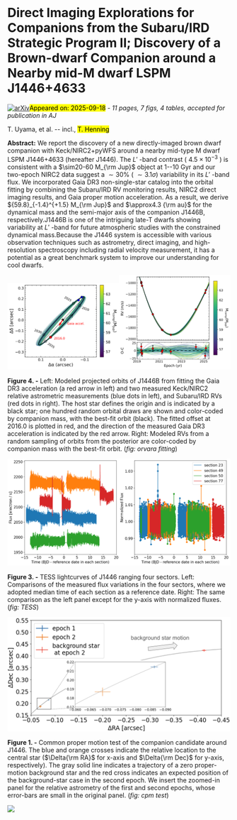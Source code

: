 <div class="macros" style="visibility:hidden;">
$\newcommand{\ensuremath}{}$
$\newcommand{\xspace}{}$
$\newcommand{\object}[1]{\texttt{#1}}$
$\newcommand{\farcs}{{.}''}$
$\newcommand{\farcm}{{.}'}$
$\newcommand{\arcsec}{''}$
$\newcommand{\arcmin}{'}$
$\newcommand{\ion}[2]{#1#2}$
$\newcommand{\textsc}[1]{\textrm{#1}}$
$\newcommand{\hl}[1]{\textrm{#1}}$
$\newcommand{\footnote}[1]{}$
$\newcommand{\uat}[2]{\href{http://vocabs.ands.org.au/repository/api/lda/aas/the-unified-astronomy-thesaurus/current/resource.html?uri=http://astrothesaurus.org/uat/#1}{#2 (#1)}}$
$\newcommand\mk{#1}$</div>



<div id="title">

# Direct Imaging Explorations for Companions from the Subaru/IRD Strategic Program II; Discovery of a Brown-dwarf Companion around a Nearby mid-M dwarf LSPM J1446+4633

</div>
<div id="comments">

[![arXiv](https://img.shields.io/badge/arXiv-2509.13587-b31b1b.svg)](https://arxiv.org/abs/2509.13587)<mark>Appeared on: 2025-09-18</mark> -  _11 pages, 7 figs, 4 tables, accepted for publication in AJ_

</div>
<div id="authors">

T. Uyama, et al. -- incl., <mark>T. Henning</mark>

</div>
<div id="abstract">

**Abstract:** We report the discovery of a new directly-imaged brown dwarf companion with Keck/NIRC2+pyWFS around a nearby mid-type M dwarf LSPM J1446+4633 (hereafter J1446). The $L'$ -band contrast ( $4.5\times10^{-3}$ ) is consistent with a $\sim20-60 M_{\rm Jup}$ object at 1--10 Gyr and our two-epoch NIRC2 data suggest a $\sim30\%$ ( $\sim3.1\sigma)$ variability in its $L'$ -band flux. We incorporated Gaia DR3 non-single-star catalog into the orbital fitting by combining the Subaru/IRD RV monitoring results, NIRC2 direct imaging results, and Gaia proper motion acceleration. As a result, we derive ${59.8}_{-1.4}^{+1.5} M_{\rm Jup}$ and $\approx4.3 {\rm au}$ for the dynamical mass and the semi-major axis of the companion J1446B, respectively.J1446B is one of the intriguing late-T dwarfs showing variability at $L'$ -band for future atmospheric studies with the constrained dynamical mass.Because the J1446 system is accessible with various observation techniques such as astrometry, direct imaging, and high-resolution spectroscopy including radial velocity measurement, it has a potential as a great benchmark system to improve our understanding for cool dwarfs.

</div>

<div id="div_fig1">

<img src="tmp_2509.13587/./astrometric_orbit_J1446.png" alt="Fig4.1" width="50%"/><img src="tmp_2509.13587/./RV_OC_J1446_InstAll.png" alt="Fig4.2" width="50%"/>

**Figure 4. -** 
    Left: Modeled projected orbits of J1446B from fitting the Gaia DR3 acceleration (a red arrow in left) and two measured Keck/NIRC2 relative astrometric measurements (blue dots in left), and Subaru/IRD RVs (red dots in right). The host star defines the origin and is indicated by a black star; one hundred random orbital draws are shown and color-coded by companion mass, with the best-fit orbit (black). The fitted offset at 2016.0 is plotted in red, and the direction of the measured Gaia DR3 acceleration is indicated by the red arrow. Right: Modeled RVs from a random sampling of orbits from the posterior are color-coded by companion mass with the best-fit orbit.
     (*fig: orvara fitting*)

</div>
<div id="div_fig2">

<img src="tmp_2509.13587/./J1446_lightcurve-SPOC.png" alt="Fig3" width="100%"/>

**Figure 3. -** TESS lightcurves of J1446 ranging four sectors. Left: Comparisons of the measured flux variations in the four sectors, where we adopted median time of each section as a reference date. Right: The same comparison as the left panel except for the y-axis with normalized fluxes. (*fig: TESS*)

</div>
<div id="div_fig3">

<img src="tmp_2509.13587/./cpmtest_J1446.png" alt="Fig1" width="100%"/>

**Figure 1. -** Common proper motion test of the companion candidate around J1446. The blue and orange crosses indicate the relative location to the central star ($\Delta{\rm RA}$ for x-axis and $\Delta{\rm Dec}$ for y-axis, respectively). The gray solid line indicates a trajectory of a zero proper-motion background star and the red cross indicates an expected position of the background-star case in the second epoch. We insert the zoomed-in panel for the relative astrometry of the first and second epochs, whose error-bars are small in the original panel.  (*fig: cpm test*)

</div><div id="qrcode"><img src=https://api.qrserver.com/v1/create-qr-code/?size=100x100&data="https://arxiv.org/abs/2509.13587"></div>